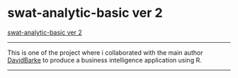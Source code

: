 # swat-analytic-basic ver 2

[swat-analytic-basic ver 2](https://mackykavinsky.shinyapps.io/swat-analytic-intermmediate/) 

---

This is one of the project where i collaborated with the main author [DavidBarke](https://github.com/DavidBarke/shinyplyr) to produce a business intelligence application using R.

---
